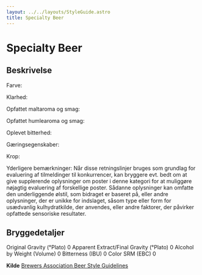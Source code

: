 ```yaml
---
layout: ../../layouts/StyleGuide.astro
title: Specialty Beer
---
```

# Specialty Beer

## Beskrivelse
Farve: 

Klarhed: 

Opfattet maltaroma og smag: 

Opfattet humlearoma og smag: 

Oplevet bitterhed: 

Gæringsegenskaber: 

Krop: 

Yderligere bemærkninger: Når disse retningslinjer bruges som grundlag for evaluering af tilmeldinger til konkurrencer, kan bryggere evt. bedt om at give supplerende oplysninger om poster i denne kategori for at muliggøre nøjagtig evaluering af forskellige poster. Sådanne oplysninger kan omfatte den underliggende ølstil, som bidraget er baseret på, eller andre oplysninger, der er unikke for indslaget, såsom type eller form for usædvanlig kulhydratkilde, der anvendes, eller andre faktorer, der påvirker opfattede sensoriske resultater.




## Bryggedetaljer
Original Gravity (°Plato) 0 
Apparent Extract/Final Gravity (°Plato) 0 
Alcohol by Weight (Volume) 0 
Bitterness (IBU) 0
Color SRM (EBC) 0					



**Kilde**
[Brewers Association Beer Style Guidelines](https://www.brewersassociation.org/)
